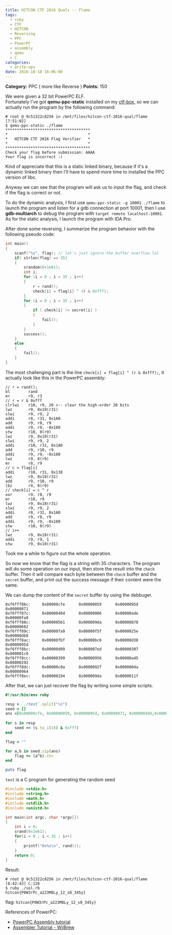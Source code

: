 ```yaml
---
title: HITCON CTF 2016 Quals -- flame
tags:
  - ruby
  - CTF
  - HITCON
  - Reversing
  - PPC
  - PowerPC
  - assembly
  - qemu
  - C
categories:
  - write-ups
date: 2016-10-10 16:06:00
---
```

**Category:** PPC ( more like Reverse )
**Points:** 150

<!-- more -->  

We were given a 32 bit PowerPC ELF.  
Fortunately I've got **qemu-ppc-static** installed on my [ctf-box](https://github.com/bruce30262/ctf-box), so we can actually run the program by the following command:  
```
# root @ 9c51322c8256 in /mnt/files/hitcon-ctf-2016-qual/flame [7:51:02] 
$ qemu-ppc-static ./flame
*************************************
*                                   *
*   HITCON CTF 2016 Flag Verifier   *
*                                   *
*************************************
Check your flag before submission: AAAA
Your flag is incorrect :(
```

Kind of appreciate that this is a static linked binary, because if it's a dynamic linked binary then I'll have to spend more time to installed the PPC version of libc.  
  
Anyway we can see that the program will ask us to input the flag, and check if the flag is correct or not.

To do the dynamic analysis, I first use `qemu-ppc-static -g 10001 ./flame` to launch the program and listen for a gdb connection at port 10001, then I use **gdb-multiarch** to debug the program with `target remote localhost:10001`. As for the static analysis, I launch the program with IDA Pro.

After done some reversing, I summarize the program behavior with the following pseudo code:  
```c
int main()
{
    scanf("%s", flag); // let's just ignore the buffer overflow lol
    if( strlen(flag) == 35)
    {
        srandom(0x1e61);
        int i;
        for (i = 0 ; i < 35 ; i++)
        {
            r = rand();
            check[i] = flag[i] ^ (r & 0xfff);
        }
        for (i = 0 ; i < 35 ; i++)
        {
            if ( check[i] != secret[i] )
            {
                fail();
            }
        }
        success();
    }
    else
    {
        fail();
    }
}
```

The most challenging part is the line `check[i] = flag[i] ^ (r & 0xfff);`, it actually look like this in the PowerPC assembly: 

```
// r = rand();
bl        rand
mr        r9, r3
// r = r & 0xfff
clrlwi    r10, r9, 20 <-- clear the high-order 20 bits
lwz       r9, 0x18(r31)
slwi      r9, r9, 2
addi      r8, r31, 0x1A0
add       r9, r8, r9
addi      r9, r9, -0x180
stw       r10, 0(r9)
lwz       r9, 0x18(r31)
slwi      r9, r9, 2
addi      r10, r31, 0x1A0
add       r9, r10, r9
addi      r9, r9, -0x180
lwz       r9, 0(r9)
mr        r8, r9
// c = flag[i]
addi      r10, r31, 0x138
lwz       r9, 0x18(r31)
add       r9, r10, r9
lbz       r9, 0(r9)
// check[i] = c ^ r
xor       r9, r8, r9
mr        r10, r9
lwz       r9, 0x18(r31)
slwi      r9, r9, 2
addi      r8, r31, 0x1A0
add       r9, r8, r9
addi      r9, r9, -0x180
stw       r10, 0(r9)
// i++
lwz       r9, 0x18(r31)
addi      r9, r9, 1
stw       r9, 0x18(r31)
```

Took me a while to figure out the whole operation.  

So now we know that the flag is a string with 35 characters. The program will do some operation on our input, then store the result into the `check` buffer. Then it will compare each byte between the `check` buffer and the `secret` buffer, and print out the success message if their content were the same. 

We can dump the content of the `secret` buffer by using the debbuger. 

```
0xf6fff86c:     0x00000cfe      0x00000859      0x0000095d      0x00000871
0xf6fff87c:     0x0000040d      0x00000006      0x00000ade      0x00000fa8
0xf6fff88c:     0x00000561      0x000009da      0x00000878      0x00000682
0xf6fff89c:     0x00000fa9      0x00000f5f      0x0000025e      0x00000db0
0xf6fff8ac:     0x00000fbf      0x00000bc6      0x00000d38      0x0000095d
0xf6fff8bc:     0x00000d09      0x000007ed      0x00000307      0x000001c0
0xf6fff8cc:     0x00000399      0x00000956      0x00000a45      0x00000292
0xf6fff8dc:     0x00000c8a      0x0000092f      0x0000004a      0x00000964
0xf6fff8ec:     0x00000194      0x000009da      0x0000011f      
```


After that, we can just recover the flag by writing some simple scripts.  
```ruby sol.rb
#!/usr/bin/env ruby

resp = `./test`.split("\n")
seed = []
ans =[0x00000cfe, 0x00000859, 0x0000095d, 0x00000871, 0x0000040d,0x00000006,0x00000ade, 0x00000fa8, 0x00000561,  0x000009da , 0x00000878, 0x00000682, 0x00000fa9 , 0x00000f5f, 0x0000025e, 0x00000db0, 0x00000fbf, 0x00000bc6 , 0x00000d38 , 0x0000095d, 0x00000d09, 0x000007ed , 0x00000307, 0x000001c0, 0x00000399, 0x00000956 , 0x00000a45 , 0x00000292, 0x00000c8a,0x0000092f , 0x0000004a , 0x00000964, 0x00000194,  0x000009da, 0x0000011f]
 
for s in resp
    seed << (s.to_i(16) & 0xfff)
end

flag = ""

for a,b in seed.zip(ans)
    flag += (a^b).chr
end

puts flag

```

`test` is a C program for generating the random seed  
```c test.c
#include <stdio.h>
#include <string.h>
#include <math.h>
#include <stdlib.h>
#include <unistd.h>

int main(int argc, char *argv[])
{
    int i = 0;
    srand(0x1e61);
    for(i = 0 ; i < 35 ; i++)
    {
        printf("0x%x\n", rand());
    }
    return 0;
}
```

Result:  
```
# root @ 9c51322c8256 in /mnt/files/hitcon-ctf-2016-qual/flame [8:42:43] C:126
$ ruby ./sol.rb 
hitcon{P0W3rPc_a223M8Ly_12_s0_345y}
```
  
flag: `hitcon{P0W3rPc_a223M8Ly_12_s0_345y}`

  
  

References of PowerPC:
* [PowerPC Assembly tutorial](http://www.csd.uwo.ca/~mburrel/stuff/ppc-asm.html)
* [Assembler Tutorial - WiiBrew](http://wiibrew.org/wiki/Assembler_Tutorial)